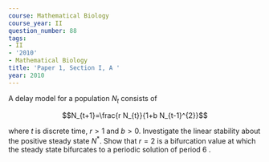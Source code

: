 ```yaml
---
course: Mathematical Biology
course_year: II
question_number: 88
tags:
- II
- '2010'
- Mathematical Biology
title: 'Paper 1, Section I, A '
year: 2010
---
```




A delay model for a population $N_{t}$ consists of

$$N_{t+1}=\frac{r N_{t}}{1+b N_{t-1}^{2}}$$

where $t$ is discrete time, $r>1$ and $b>0$. Investigate the linear stability about the positive steady state $N^{*}$. Show that $r=2$ is a bifurcation value at which the steady state bifurcates to a periodic solution of period 6 .